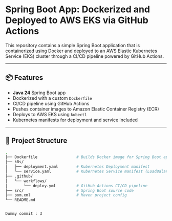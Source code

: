 # Spring Boot App: Dockerized and Deployed to AWS EKS via GitHub Actions

This repository contains a simple Spring Boot application that is containerized using Docker and deployed to an AWS Elastic Kubernetes Service (EKS) cluster through a CI/CD pipeline powered by GitHub Actions.

---

## 📦 Features

- **Java 24** Spring Boot app
- Dockerized with a custom `Dockerfile`
- CI/CD pipeline using GitHub Actions
- Pushes container images to Amazon Elastic Container Registry (ECR)
- Deploys to AWS EKS using `kubectl`
- Kubernetes manifests for deployment and service included

---

## 📁 Project Structure

```bash
.
├── Dockerfile                 # Builds Docker image for Spring Boot app (Java 24)
├── k8s/
│   ├── deployment.yaml        # Kubernetes Deployment manifest
│   └── service.yaml           # Kubernetes Service manifest (LoadBalancer)
├── .github/
│   └── workflows/
│       └── deploy.yml         # GitHub Actions CI/CD pipeline
├── src/                       # Spring Boot source code
├── pom.xml                    # Maven project config
└── README.md


Dummy commit : 3

